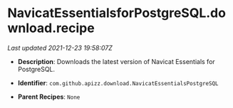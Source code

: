 # NavicatEssentialsforPostgreSQL.download.recipe

_Last updated 2021-12-23 19:58:07Z_

- **Description**: Downloads the latest version of Navicat Essentials for PostgreSQL.

- **Identifier**: `com.github.apizz.download.NavicatEssentialsPostgreSQL`

- **Parent Recipes**: `None`